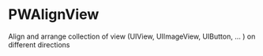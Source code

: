 PWAlignView
===========

Align and arrange collection of view (UIView, UIImageView, UIButton, … ) on different directions
